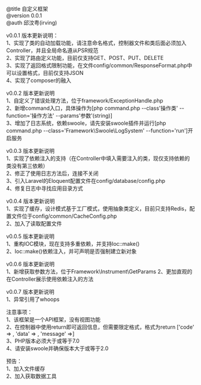 @title 自定义框架  
@version 0.0.1  
@auth 邱汶粤(irving)  

v0.0.1 版本更新说明：  
1、实现了类的自动加载功能，请注意命名格式，控制器文件和类后面必须加入Controller，并且全局命名遵从PSR规范  
2、实现了路由定义功能，目前仅支持GET、POST、PUT、DELETE  
3、实现了返回格式限制功能，在文件config/common/ResponseFormat.php中可以设置格式，目前仅支持JSON  
4、实现了composer的融入  

v0.0.2 版本更新说明  
1、自定义了错误处理方法，位于framework/ExceptionHandle.php  
2、新增command入口，具体操作为[php command.php --class'操作类' --function='操作方法' --params'参数'(string)]  
3、增加了日志系统，依赖swoole，请先安装swoole插件并运行[php command.php --class='Framework\Swoole\LogSystem' --function='run']开启服务    

v0.0.3 版本更新说明  
1、实现了依赖注入的支持（在Controller中填入需要注入的类，现仅支持依赖的类没有第三依赖）  
2、修正了使用日志方法后，连接不关闭  
3、引入Laravel的Eloquent配置文件在config/database/config.php  
4、修复日志中寻找应用目录方式  

v0.0.4 版本更新说明  
1、实现了缓存，设计模式基于工厂模式，使用抽象类定义，目前只支持Redis，配置文件位于config/common/CacheConfig.php  
2、加入了读取配置文件  

v0.0.5 版本更新说明  
1、重构IOC模块，现在支持多重依赖，并支持Ioc::make()  
2、Ioc::make()依赖注入，并可声明是否强制建立新对象  

v0.0.6 版本更新说明  
1、新增获取参数方法，位于Framework\Instrument\GetParams
2、更加直观的在Controller展示使用依赖注入的方法

v0.0.7 版本更新说明  
1、异常引用了whoops  

注意事项：  
1、该框架是一个API框架，没有视图功能  
2、在控制器中使用return即可返回信息，但需要限定格式，格式为return ['code' => , 'data' => , 'message' =>]  
3、PHP版本必须大于或等于7.0  
4、请安装swoole并确保版本大于或等于2.0  

预告：  
1、加入文件缓存   
2、加入获取数据工具  
